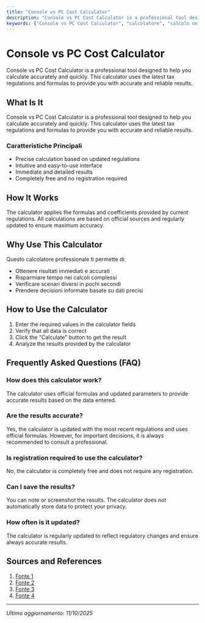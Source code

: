 ```yaml
---
title: "Console vs PC Cost Calculator"
description: "Console vs PC Cost Calculator is a professional tool designed to help you calculate accurately and quickly. This calculator uses the latest tax regulations and formulas to provide you with accurate and reliable results."
keywords: ["Console vs PC Cost Calculator", "calcolatore", "calcolo online"]
---
```


# Console vs PC Cost Calculator

Console vs PC Cost Calculator is a professional tool designed to help you calculate accurately and quickly. This calculator uses the latest tax regulations and formulas to provide you with accurate and reliable results.

## What Is It

Console vs PC Cost Calculator is a professional tool designed to help you calculate accurately and quickly. This calculator uses the latest tax regulations and formulas to provide you with accurate and reliable results.

### Caratteristiche Principali

- Precise calculation based on updated regulations
- Intuitive and easy-to-use interface
- Immediate and detailed results
- Completely free and no registration required

## How It Works

The calculator applies the formulas and coefficients provided by current regulations. All calculations are based on official sources and regularly updated to ensure maximum accuracy.

## Why Use This Calculator

Questo calcolatore professionale ti permette di:

- Ottenere risultati immediati e accurati
- Risparmiare tempo nei calcoli complessi
- Verificare scenari diversi in pochi secondi
- Prendere decisioni informate basate su dati precisi

## How to Use the Calculator

1. Enter the required values in the calculator fields
2. Verify that all data is correct
3. Click the "Calculate" button to get the result
4. Analyze the results provided by the calculator

## Frequently Asked Questions (FAQ)

### How does this calculator work?

The calculator uses official formulas and updated parameters to provide accurate results based on the data entered.

### Are the results accurate?

Yes, the calculator is updated with the most recent regulations and uses official formulas. However, for important decisions, it is always recommended to consult a professional.

### Is registration required to use the calculator?

No, the calculator is completely free and does not require any registration.

### Can I save the results?

You can note or screenshot the results. The calculator does not automatically store data to protect your privacy.

### How often is it updated?

The calculator is regularly updated to reflect regulatory changes and ensure always accurate results.

## Sources and References

1. [Fonte 1](https://www.thegamer.com/pc-steam-gaming-cheaper-than-ps5-xbox-switch-console/)
2. [Fonte 2](https://www.quora.com/Is-a-high-end-PC-or-an-equivalent-console-more-cost-effective-for-gaming)
3. [Fonte 3](https://www.facebook.com/groups/1095542580815422/posts/2441031942933139/)
4. [Fonte 4](https://www.youtube.com/watch?v=TbnaI0XCAcY)

---

*Ultimo aggiornamento: 11/10/2025*
